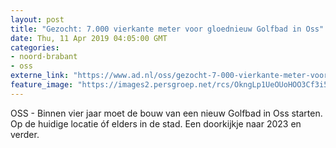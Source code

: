 ```yaml
---
layout: post
title: "Gezocht: 7.000 vierkante meter voor gloednieuw Golfbad in Oss"
date: Thu, 11 Apr 2019 04:05:00 GMT
categories: 
- noord-brabant 
- oss 
externe_link: "https://www.ad.nl/oss/gezocht-7-000-vierkante-meter-voor-gloednieuw-golfbad-in-oss~a0924391/"
feature_image: "https://images2.persgroep.net/rcs/OkngLp1UeOUoHOO3Cf3i5ZXz1Wo/diocontent/104300841/_fitwidth/400/?appId=21791a8992982cd8da851550a453bd7f&quality=0.7"
---
```


OSS - Binnen vier jaar moet de bouw van een nieuw Golfbad in Oss starten. Op de huidige locatie óf elders in de stad. Een doorkijkje naar 2023 en verder.
